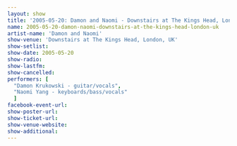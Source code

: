 ```yaml
---
layout: show
title: '2005-05-20: Damon and Naomi - Downstairs at The Kings Head, London, UK'
name: 2005-05-20-damon-naomi-downstairs-at-the-kings-head-london-uk
artist-name: 'Damon and Naomi'
show-venue: 'Downstairs at The Kings Head, London, UK'
show-setlist: 
show-date: 2005-05-20
show-radio: 
show-lastfm: 
show-cancelled: 
performers: [
  "Damon Krukowski - guitar/vocals",
  "Naomi Yang - keyboards/bass/vocals"
  ]
facebook-event-url: 
show-poster-url: 
show-ticket-url: 
show-venue-website: 
show-additional: 
---
```


